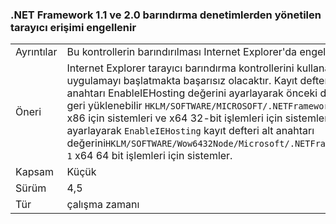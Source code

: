 ### <a name="managed-browser-hosting-controls-from-the-net-framework-11-and-20-are-blocked"></a>.NET Framework 1.1 ve 2.0 barındırma denetimlerden yönetilen tarayıcı erişimi engellenir

|   |   |
|---|---|
|Ayrıntılar|Bu kontrollerin barındırılması Internet Explorer'da engellenir.|
|Öneri|Internet Explorer tarayıcı barındırma kontrollerini kullanan bir uygulamayı başlatmakta başarısız olacaktır. Kayıt defteri alt anahtarı EnableIEHosting değerini ayarlayarak önceki davranış geri yüklenebilir <code>HKLM/SOFTWARE/MICROSOFT/.NETFramework</code> için <code>1</code> x86 için sistemleri ve x64 32-bit işlemleri için sistemleri ve ayarlayarak <code>EnableIEHosting</code> kayıt defteri alt anahtarı değerini<code>HKLM/SOFTWARE/Wow6432Node/Microsoft/.NETFramework</code>için <code>1</code> x64 64 bit işlemleri için sistemler.|
|Kapsam|Küçük|
|Sürüm|4,5|
|Tür|çalışma zamanı|

